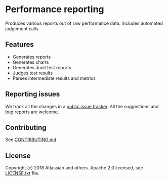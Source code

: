 # Performance reporting
Produces various reports out of raw performance data.
Includes automated judgement calls.

## Features

- Generates reports
- Generates charts
- Generates Junit test reports
- Judges test results
- Parses intermediate results and metrics

## Reporting issues

We track all the changes in a [public issue tracker](https://ecosystem.atlassian.net/secure/RapidBoard.jspa?rapidView=457&projectKey=JPERF).
All the suggestions and bug reports are welcome.

## Contributing

See [CONTRIBUTING.md](CONTRIBUTING.md).

## License
Copyright (c) 2018 Atlassian and others.
Apache 2.0 licensed, see [LICENSE.txt](LICENSE.txt) file.